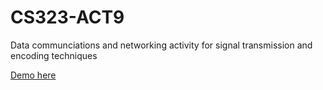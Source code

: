 # CS323-ACT9

Data communciations and networking activity for signal transmission and encoding techniques

[Demo here](https://cs-323-act-9.vercel.app/)
